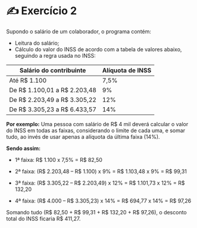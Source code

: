 # ✍️ Exercício 2
Supondo o salário de um colaborador, o programa contém:
- Leitura do salário;
- Cálculo do valor do INSS de acordo com a tabela de valores abaixo, seguindo a regra usada no INSS:

| Salário do contribuinte | Alíquota de INSS |
| --- | --- |
| Até R$ 1.100 |7,5% |
| De R$ 1.100,01 a R$ 2.203,48 | 9% |
| De R$ 2.203,49 a R$ 3.305,22 | 12% |
| De R$ 3.305,23 a R$ 6.433,57 | 14% |


**Por exemplo:** Uma pessoa com salário de R$ 4 mil deverá calcular o valor do INSS em todas as faixas, considerando o limite de cada uma, e somar tudo, ao invés de usar apenas a alíquota da última faixa (14%).

**Sendo assim:**

- 1ª faixa: R$ 1.100 x 7,5% = R$ 82,50

- 2ª faixa: (R$ 2.203,48 – R$ 1.100) x 9% = R$ 1.103,48 x 9% = R$ 99,31

- 3ª faixa: (R$ 3.305,22 – R$ 2.203,49) x 12% = R$ 1.101,73 x 12% = R$ 132,20

- 4ª faixa: (R$ 4.000 – R$ 3.305,23) x 14% = R$ 694,77 x 14% = R$ 97,26

Somando tudo (R$ 82,50 + R$ 99,31 + R$ 132,20 + R$ 97,26), o desconto total do INSS ficaria R$ 411,27.


